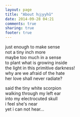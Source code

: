 ```yaml
---
layout: page
title: "About hⓐyyhû"
date: 2014-09-28 04:21
comments: true
sharing: true
footer: true
---
```


just enough to make sense  
not a tiny inch more  
maybe too much in a sense  
to plant what is growing inside  
the light in this primitive darkness!  
why are we afraid of the hate  
her love shall never radiate?  
  
said the tiny white scorpion  
walking through my left ear  
into my electrocuted skull  
i feel she's near  
yet i can not hear...
